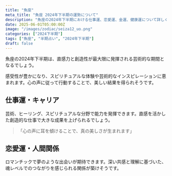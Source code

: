 ```yaml
---
title: "魚座"
meta_title: "魚座 2024年下半期の運勢について"
description: "魚座の2024年下半期における仕事運、恋愛運、金運、健康運について詳しく解説します"
date: 2025-06-01T05:00:00Z
image: "/images/zodiac/seiza12_uo.png"
categories: ["2024下半期"]
tags: ["魚座", "半期占い", "2024年下半期"]
draft: false
---
```


魚座の2024年下半期は、直感力と創造性が最大限に発揮される芸術的な期間となるでしょう。

感受性が豊かになり、スピリチュアルな体験や芸術的なインスピレーションに恵まれます。心の声に従って行動することで、美しい結果を得られそうです。

## 仕事運・キャリア

芸術、ヒーリング、スピリチュアルな分野で能力を発揮できます。直感を活かした創造的な仕事で大きな成果を上げられるでしょう。

> 「心の声に耳を傾けることで、真の美しさが生まれます」

## 恋愛運・人間関係

ロマンチックで夢のような出会いが期待できます。深い共感と理解に基づいた、魂レベルでのつながりを感じられる関係が築けそうです。 